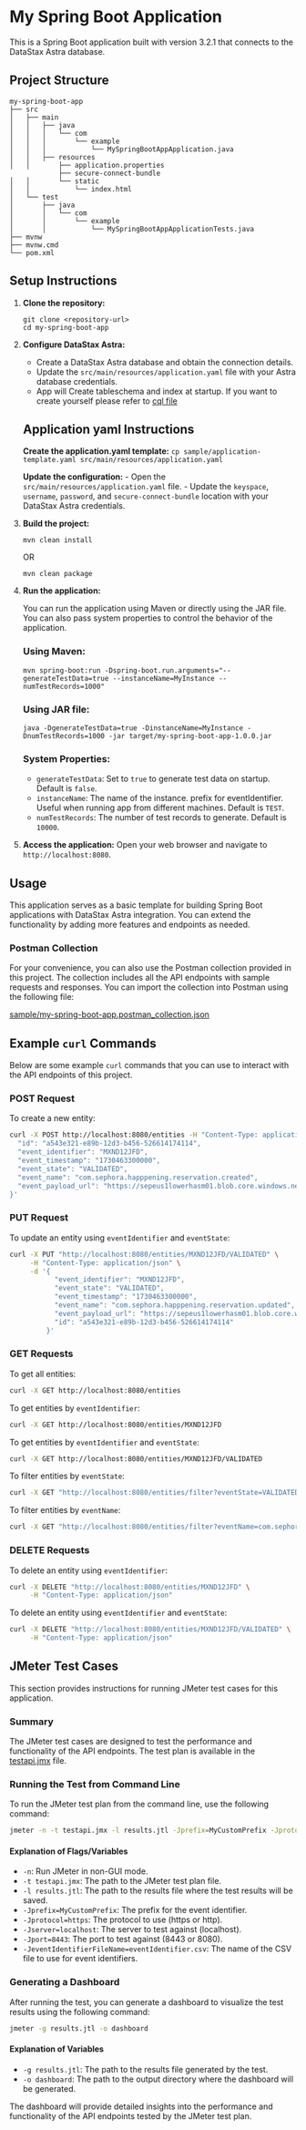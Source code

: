 # My Spring Boot Application

This is a Spring Boot application built with version 3.2.1 that connects to the DataStax Astra database.

## Project Structure

```
my-spring-boot-app
├── src
│   ├── main
│   │   ├── java
│   │   │   └── com
│   │   │       └── example
│   │   │           └── MySpringBootAppApplication.java
│   │   ├── resources
│   │       ├── application.properties
            ├── secure-connect-bundle
│   │       └── static
│   │           └── index.html
│   └── test
│       ├── java
│       │   └── com
│       │       └── example
│       │           └── MySpringBootAppApplicationTests.java
├── mvnw
├── mvnw.cmd
└── pom.xml
```

## Setup Instructions

1. **Clone the repository:**
   ```
   git clone <repository-url>
   cd my-spring-boot-app
   ```

2. **Configure DataStax Astra:**
   - Create a DataStax Astra database and obtain the connection details.
   - Update the `src/main/resources/application.yaml` file with your Astra database credentials.
   - App will Create tableschema and index at startup. If you want to create yourself please refer to  [cql file](sample/auditing_events.cql)

   ## Application yaml Instructions

      **Create the application.yaml template:**
         ```
         cp sample/application-template.yaml src/main/resources/application.yaml
         ```

      **Update the configuration:**
         - Open the `src/main/resources/application.yaml` file.
         - Update the `keyspace`, `username`, `password`, and `secure-connect-bundle` location with your DataStax Astra credentials.

3. **Build the project:**
   ```
   mvn clean install
   ```
   OR
   ```
   mvn clean package
   ```

4. **Run the application:**

   You can run the application using Maven or directly using the JAR file. You can also pass system properties to control the behavior of the application.

   ### Using Maven:
   ```
   mvn spring-boot:run -Dspring-boot.run.arguments="--generateTestData=true --instanceName=MyInstance --numTestRecords=1000"
   ```

   ### Using JAR file:
   ```
   java -DgenerateTestData=true -DinstanceName=MyInstance -DnumTestRecords=1000 -jar target/my-spring-boot-app-1.0.0.jar
   ```

   ### System Properties:
   - `generateTestData`: Set to `true` to generate test data on startup. Default is `false`.
   - `instanceName`: The name of the instance. prefix for eventIdentifier. Useful when running app from different machines. Default is `TEST`.
   - `numTestRecords`: The number of test records to generate. Default is `10000`.

5. **Access the application:**
   Open your web browser and navigate to `http://localhost:8080`.

## Usage

This application serves as a basic template for building Spring Boot applications with DataStax Astra integration. You can extend the functionality by adding more features and endpoints as needed.

### Postman Collection

For your convenience, you can also use the Postman collection provided in this project. The collection includes all the API endpoints with sample requests and responses. You can import the collection into Postman using the following file:

[sample/my-spring-boot-app.postman_collection.json](sample/my-spring-boot-app.postman_collection.json)

## Example `curl` Commands

Below are some example `curl` commands that you can use to interact with the API endpoints of this project.

### POST Request

To create a new entity:

```sh
curl -X POST http://localhost:8080/entities -H "Content-Type: application/json" -d '{
  "id": "a543e321-e89b-12d3-b456-526614174114",
  "event_identifier": "MXND12JFD",
  "event_timestamp": "1730463300000",
  "event_state": "VALIDATED",
  "event_name": "com.sephora.happpening.reservation.created",
  "event_payload_url": "https://sepeus1lowerhasm01.blob.core.windows.net/auditing-cloud-event/com.sephora.happpening.reservation.created_2024-11-01T12%3A15Z"
}'
```

### PUT Request

To update an entity using `eventIdentifier` and `eventState`:

```sh
curl -X PUT "http://localhost:8080/entities/MXND12JFD/VALIDATED" \
     -H "Content-Type: application/json" \
     -d '{
           "event_identifier": "MXND12JFD",
           "event_state": "VALIDATED",
           "event_timestamp": "1730463300000",
           "event_name": "com.sephora.happpening.reservation.updated",
           "event_payload_url": "https://sepeus1lowerhasm01.blob.core.windows.net/auditing-cloud-event/com.sephora.happpening.reservation.updated_2024-11-01T12%3A15Z",
           "id": "a543e321-e89b-12d3-b456-526614174114"
         }'
```

### GET Requests

To get all entities:

```sh
curl -X GET http://localhost:8080/entities
```

To get entities by `eventIdentifier`:

```sh
curl -X GET http://localhost:8080/entities/MXND12JFD
```

To get entities by `eventIdentifier` and `eventState`:

```sh
curl -X GET http://localhost:8080/entities/MXND12JFD/VALIDATED
```

To filter entities by `eventState`:

```sh
curl -X GET "http://localhost:8080/entities/filter?eventState=VALIDATED"
```

To filter entities by `eventName`:

```sh
curl -X GET "http://localhost:8080/entities/filter?eventName=com.sephora.happpening.reservation.created"
```

### DELETE Requests

To delete an entity using `eventIdentifier`:

```sh
curl -X DELETE "http://localhost:8080/entities/MXND12JFD" \
     -H "Content-Type: application/json"
```

To delete an entity using `eventIdentifier` and `eventState`:

```sh
curl -X DELETE "http://localhost:8080/entities/MXND12JFD/VALIDATED" \
     -H "Content-Type: application/json"
```
## JMeter Test Cases

This section provides instructions for running JMeter test cases for this application.

### Summary

The JMeter test cases are designed to test the performance and functionality of the API endpoints. The test plan is available in the [testapi.jmx](jmeter/testapi.jmx) file.

### Running the Test from Command Line

To run the JMeter test plan from the command line, use the following command:

```sh
jmeter -n -t testapi.jmx -l results.jtl -Jprefix=MyCustomPrefix -Jprotocol=https -Jserver=localhost -Jport=8443 -JeventIdentifierFileName=eventIdentifier.csv
```

#### Explanation of Flags/Variables

- `-n`: Run JMeter in non-GUI mode.
- `-t testapi.jmx`: The path to the JMeter test plan file.
- `-l results.jtl`: The path to the results file where the test results will be saved.
- `-Jprefix=MyCustomPrefix`: The prefix for the event identifier.
- `-Jprotocol=https`: The protocol to use (https or http).
- `-Jserver=localhost`: The server to test against (localhost).
- `-Jport=8443`: The port to test against (8443 or 8080).
- `-JeventIdentifierFileName=eventIdentifier.csv`: The name of the CSV file to use for event identifiers.

### Generating a Dashboard

After running the test, you can generate a dashboard to visualize the test results using the following command:

```sh
jmeter -g results.jtl -o dashboard
```

#### Explanation of Variables

- `-g results.jtl`: The path to the results file generated by the test.
- `-o dashboard`: The path to the output directory where the dashboard will be generated.

The dashboard will provide detailed insights into the performance and functionality of the API endpoints tested by the JMeter test plan.